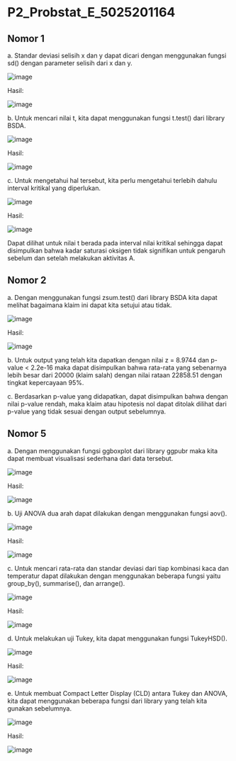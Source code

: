 # P2_Probstat_E_5025201164

## Nomor 1
a. Standar deviasi selisih x dan y dapat dicari dengan menggunakan fungsi sd() dengan parameter selisih dari x dan y.

![image](https://user-images.githubusercontent.com/72655301/170871410-be3e4929-06c9-4e52-a10b-5c3fde598a66.png)

Hasil:

![image](https://user-images.githubusercontent.com/72655301/170871415-d7ea5c39-fa9e-489c-acdd-db8bd110c62c.png)

b. Untuk mencari nilai t, kita dapat menggunakan fungsi t.test() dari library BSDA.

![image](https://user-images.githubusercontent.com/72655301/170871609-c85b3e59-60c4-4b02-a96c-9a0b32b5439f.png)

Hasil:

![image](https://user-images.githubusercontent.com/72655301/170871621-789d1586-1cbf-4121-9499-6867b82bf003.png)

c. Untuk mengetahui hal tersebut, kita perlu mengetahui terlebih dahulu interval kritikal yang diperlukan.

![image](https://user-images.githubusercontent.com/72655301/170875887-be5ced40-9584-470d-bb9b-cf8888979d0b.png)

Hasil:

![image](https://user-images.githubusercontent.com/72655301/170875879-143afc38-58d9-47a8-9ad5-38fa74d5c7f4.png)

Dapat dilihat untuk nilai t berada pada interval nilai kritikal sehingga dapat disimpulkan bahwa kadar saturasi oksigen tidak signifikan untuk pengaruh sebelum dan setelah melakukan aktivitas A.

## Nomor 2
a. Dengan menggunakan fungsi zsum.test() dari library BSDA kita dapat melihat bagaimana klaim ini dapat kita setujui atau tidak.

![image](https://user-images.githubusercontent.com/72655301/170874921-1650f2ec-30b8-4ef7-b4f5-346b8cee7389.png)

Hasil:

![image](https://user-images.githubusercontent.com/72655301/170874926-63050419-424a-47c4-bb90-9d2247c3ab7f.png)

b. Untuk output yang telah kita dapatkan dengan nilai z = 8.9744 dan p-value < 2.2e-16 maka dapat disimpulkan bahwa rata-rata yang sebenarnya lebih besar dari 20000 (klaim salah) dengan nilai rataan 22858.51 dengan tingkat kepercayaan 95%.

c. Berdasarkan p-value yang didapatkan, dapat disimpulkan bahwa dengan nilai p-value rendah, maka klaim atau hipotesis nol dapat ditolak dilihat dari p-value yang tidak sesuai dengan output sebelumnya.

## Nomor 5
a. Dengan menggunakan fungsi ggboxplot dari library ggpubr maka kita dapat membuat visualisasi sederhana dari data tersebut.

![image](https://user-images.githubusercontent.com/72655301/170872800-6c089b7f-09cb-4f08-abb2-627dff100c61.png)

Hasil:

![image](https://user-images.githubusercontent.com/72655301/170872789-ffbb2306-d350-4c1d-9e77-0646efa7fd4d.png)

b. Uji ANOVA dua arah dapat dilakukan dengan menggunakan fungsi aov().

![image](https://user-images.githubusercontent.com/72655301/170874116-41d92d78-bd49-4cc5-97a5-2f37a0dacbd2.png)

Hasil:

![image](https://user-images.githubusercontent.com/72655301/170874127-01a5d8be-9ef7-4da6-ae7b-818fb94a8287.png)

c. Untuk mencari rata-rata dan standar deviasi dari tiap kombinasi kaca dan temperatur dapat dilakukan dengan menggunakan beberapa fungsi yaitu group_by(), summarise(), dan arrange().

![image](https://user-images.githubusercontent.com/72655301/170873907-b4b41430-502f-4fd3-96b9-5cc334d6b36d.png)

Hasil: 

![image](https://user-images.githubusercontent.com/72655301/170873921-0789f7db-e3fc-47b0-b6f5-19c51f2957c0.png)

d. Untuk melakukan uji Tukey, kita dapat menggunakan fungsi TukeyHSD().

![image](https://user-images.githubusercontent.com/72655301/170874103-8f980054-89a9-429b-8dd6-97f32ea30961.png)

Hasil:

![image](https://user-images.githubusercontent.com/72655301/170874083-353d110b-092f-4548-827d-222d9729a256.png)

e. Untuk membuat Compact Letter Display (CLD) antara Tukey dan ANOVA, kita dapat menggunakan beberapa fungsi dari library yang telah kita gunakan sebelumnya.

![image](https://user-images.githubusercontent.com/72655301/170874648-b4018760-6cd4-4801-91da-8d882cbc268c.png)

Hasil:

![image](https://user-images.githubusercontent.com/72655301/170874665-9823c564-6eca-4088-9149-7dcc3fff4c72.png)
